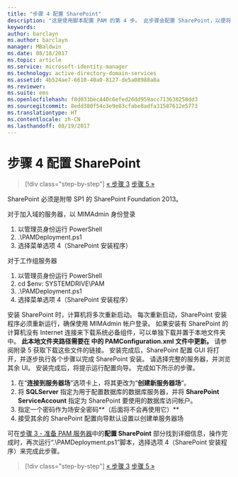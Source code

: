 ```yaml
---
title: "步骤 4 配置 SharePoint"
description: "这是使用脚本配置 PAM 的第 4 步。 此步骤会配置 SharePoint，以便将其作为 PAM 部署的一部分。"
keywords: 
author: barclayn
ms.author: barclayn
manager: MBaldwin
ms.date: 08/18/2017
ms.topic: article
ms.service: microsoft-identity-manager
ms.technology: active-directory-domain-services
ms.assetid: 4b524ae7-6610-40a0-8127-de5a08988a8a
ms.reviewer: 
ms.suite: ems
ms.openlocfilehash: f8d033bec440c6efed26dd959acc713638258dd3
ms.sourcegitcommit: 8edd380f54c3e9e83cfabe8adfa31587612e5773
ms.translationtype: HT
ms.contentlocale: zh-CN
ms.lasthandoff: 08/19/2017
---
```

# <a name="step-4-configuring-sharepoint"></a>步骤 4 配置 SharePoint

>[!div class="step-by-step"]
[« 步骤 3](sp1-step3-installing-configuring-sql.md)
[步骤 5 »](sp1-step5-configuring-pam.md)

SharePoint 必须是附带 SP1 的 SharePoint Foundation 2013。

对于加入域的服务器，以 MIMAdmin 身份登录

1. 以管理员身份运行 PowerShell
2.  .\PAMDeployment.ps1
3.  选择菜单选项 4（SharePoint 安装程序）


对于工作组服务器

1. 以管理员身份运行 PowerShell
2.  cd $env: SYSTEMDRIVE\PAM
3.  .\PAMDeployment.ps1
4. 选择菜单选项 4（SharePoint 安装程序）

安装 SharePoint 时，计算机将多次重新启动。 每次重新启动，SharePoint 安装程序必须重新运行，确保使用 MIMAdmin 帐户登录。
如果安装有 SharePoint 的计算机没有 Internet 连接来下载系统必备组件，可以单独下载并置于本地文件夹中。 **此本地文件夹路径需要在 <PrerequisitesBinaryLocation/> 中的 PAMConfiguration.xml 文件中更新。** 请参阅附录 5 获取下载这些文件的链接。
安装完成后，SharePoint 配置 GUI 将打开，并逐步执行各个步骤以完成 SharePoint 安装。 请选择完整的服务器，并浏览其余 UI。 安装完成后，将提示运行配置向导。 完成如下所示的步骤。

1. 在“**连接到服务器场**”选项卡上，将其更改为“**创建新服务器场**”。
2. 将 **SQLServer** 指定为用于配置数据库的数据库服务器，并将 **SharePoint ServiceAccount** 指定为 SharePoint 要使用的数据库访问帐户。
3. 指定一个密码作为场安全密码**（后面将不会再使用它）**
4. 接受其余的 SharePoint 配置向导默认设置以创建单服务器场

可在[步骤 3 - 准备 PAM 服务器](/microsoft-identity-manager/pam/step-3-prepare-pam-server)中的**配置 SharePoint** 部分找到详细信息，操作完成时，再次运行“.\PAMDeployment.ps1”脚本，选择选项 4（SharePoint 安装程序）来完成此步骤。

>[!div class="step-by-step"]
[« 步骤 3](sp1-step3-installing-configuring-sql.md)
[步骤 5 »](sp1-step5-configuring-pam.md)
